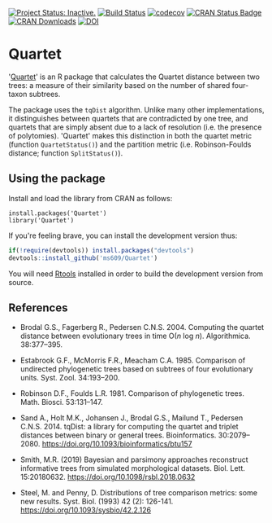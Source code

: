 [![Project Status: Inactive.](https://www.repostatus.org/badges/latest/inactive.svg)](https://www.repostatus.org/#inactive)
[![Build Status](https://travis-ci.org/ms609/Quartet.svg?branch=master)](https://travis-ci.org/ms609/Quartet)
[![codecov](https://codecov.io/gh/ms609/Quartet/branch/master/graph/badge.svg)](https://codecov.io/gh/ms609/Quartet)
[![CRAN Status Badge](https://www.r-pkg.org/badges/version/Quartet)](https://cran.r-project.org/package=Quartet)
[![CRAN Downloads](https://cranlogs.r-pkg.org/badges/Quartet)](https://cran.r-project.org/package=Quartet)
[![DOI](https://zenodo.org/badge/80424189.svg)](https://zenodo.org/badge/latestdoi/80424189)

# Quartet

'[Quartet](https://ms609.github.io/Quartet/)' is an R package that calculates 
the Quartet distance between two trees:
a measure of their similarity based on the number of shared four-taxon subtrees.

The package uses the `tqDist` algorithm.  Unlike many other implementations,
it distinguishes between quartets that are contradicted by one tree,
and quartets that are simply absent due to a lack of resolution (i.e.
the presence of polytomies).
'Quartet' makes this distinction in both the quartet metric (function
`QuartetStatus()`) and the partition metric (i.e. Robinson-Foulds distance;
function `SplitStatus()`).


## Using the package
Install and load the library from CRAN as follows:
```
install.packages('Quartet')
library('Quartet')
```

If you're feeling brave, you can install the development version thus:
```r
if(!require(devtools)) install.packages("devtools")
devtools::install_github('ms609/Quartet')
```

You will need [Rtools](https://cran.r-project.org/bin/windows/Rtools/) installed 
in order to build the development version from source.

## References
- Brodal G.S., Fagerberg R., Pedersen C.N.S. 2004. Computing the quartet 
  distance between evolutionary trees in time O(_n_ log _n_). 
  Algorithmica. 38:377–395.

- Estabrook G.F., McMorris F.R., Meacham C.A. 1985. Comparison of undirected 
  phylogenetic trees based on subtrees of four evolutionary units. 
  Syst. Zool. 34:193–200.

- Robinson D.F., Foulds L.R. 1981. Comparison of phylogenetic trees. 
  Math. Biosci. 53:131–147.

- Sand A., Holt M.K., Johansen J., Brodal G.S., Mailund T., Pedersen C.N.S. 2014.
  tqDist: a library for computing the quartet and triplet distances between 
  binary or general trees. 
  Bioinformatics. 30:2079–2080. https://doi.org/10.1093/bioinformatics/btu157

- Smith, M.R. (2019) Bayesian and parsimony approaches reconstruct 
  informative trees from simulated morphological datasets. Biol. Lett.
  15:20180632. https://doi.org/10.1098/rsbl.2018.0632

- Steel, M. and Penny, D. Distributions of tree comparison metrics: some new results.
  Syst. Biol. (1993) 42 (2): 126-141. https://doi.org/10.1093/sysbio/42.2.126
